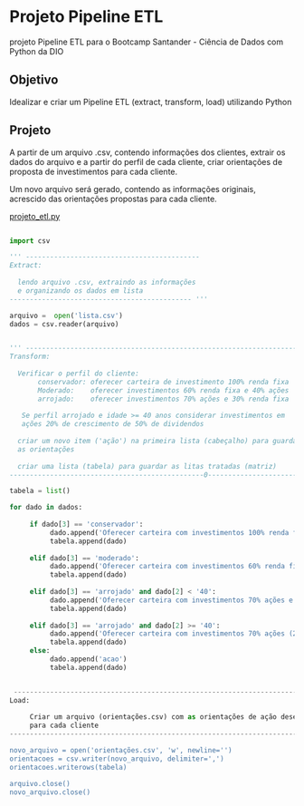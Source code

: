 
# Projeto Pipeline ETL 

projeto Pipeline ETL para o Bootcamp Santander - Ciência de Dados com Python da DIO

## Objetivo
Idealizar e criar um Pipeline ETL (extract, transform, load) utilizando Python

## Projeto
A partir de um arquivo .csv, contendo informações dos clientes, extrair os dados do arquivo e a partir do perfil de cada cliente, criar orientações de proposta de investimentos para cada cliente.

Um novo arquivo será gerado, contendo as informações originais, acrescido das orientações propostas para cada cliente.

[projeto_etl.py](projeto_etl.py)

~~~python

import csv

''' -------------------------------------------
Extract: 
     
  lendo arquivo .csv, extraindo as informações 
  e organizando os dados em lista
--------------------------------------------- '''

arquivo =  open('lista.csv')
dados = csv.reader(arquivo)


''' ---------------------------------------------------------------------
Transform: 
     
  Verificar o perfil do cliente:
       conservador: oferecer carteira de investimento 100% renda fixa
       Moderado:    oferecer investimentos 60% renda fixa e 40% ações
       arrojado:    oferecer investimentos 70% ações e 30% renda fixa
       
   Se perfil arrojado e idade >= 40 anos considerar investimentos em
   ações 20% de crescimento de 50% de dividendos
   
  criar um novo item ('ação') na primeira lista (cabeçalho) para guardar
  as orientações
  
  criar uma lista (tabela) para guardar as litas tratadas (matriz)
------------------------------------------------0----------------------- '''

tabela = list()

for dado in dados:
     
     if dado[3] == 'conservador':
          dado.append('Oferecer carteira com investimentos 100% renda fixa')
          tabela.append(dado)
     
     elif dado[3] == 'moderado':
          dado.append('Oferecer carteira com investimentos 60% renda fixa e 40% ações')
          tabela.append(dado)
     
     elif dado[3] == 'arrojado' and dado[2] < '40':
          dado.append('Oferecer carteira com investimentos 70% ações e 30% renda fixa')
          tabela.append(dado)
     
     elif dado[3] == 'arrojado' and dado[2] >= '40':
          dado.append('Oferecer carteira com investimentos 70% ações (20% crescimento + 50% dividendos) e 30% renda fixa')
          tabela.append(dado)
     else:
          dado.append('acao')
          tabela.append(dado)


 ------------------------------------------------------------------------------
Load: 
  
     Criar um arquivo (orientações.csv) com as orientações de ação desejada 
     para cada cliente
------------------------------------------------------------------------------- '''

novo_arquivo = open('orientações.csv', 'w', newline='')
orientacoes = csv.writer(novo_arquivo, delimiter=',')
orientacoes.writerows(tabela)

arquivo.close()
novo_arquivo.close()

~~~


